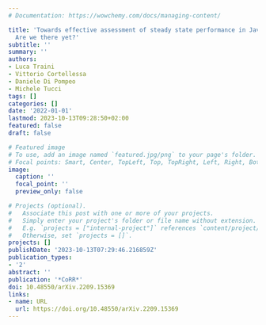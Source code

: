 ```yaml
---
# Documentation: https://wowchemy.com/docs/managing-content/

title: 'Towards effective assessment of steady state performance in Java software:
  Are we there yet?'
subtitle: ''
summary: ''
authors:
- Luca Traini
- Vittorio Cortellessa
- Daniele Di Pompeo
- Michele Tucci
tags: []
categories: []
date: '2022-01-01'
lastmod: 2023-10-13T09:28:50+02:00
featured: false
draft: false

# Featured image
# To use, add an image named `featured.jpg/png` to your page's folder.
# Focal points: Smart, Center, TopLeft, Top, TopRight, Left, Right, BottomLeft, Bottom, BottomRight.
image:
  caption: ''
  focal_point: ''
  preview_only: false

# Projects (optional).
#   Associate this post with one or more of your projects.
#   Simply enter your project's folder or file name without extension.
#   E.g. `projects = ["internal-project"]` references `content/project/deep-learning/index.md`.
#   Otherwise, set `projects = []`.
projects: []
publishDate: '2023-10-13T07:29:46.216859Z'
publication_types:
- '2'
abstract: ''
publication: '*CoRR*'
doi: 10.48550/arXiv.2209.15369
links:
- name: URL
  url: https://doi.org/10.48550/arXiv.2209.15369
---
```

